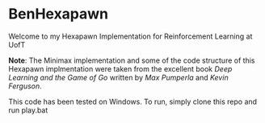 # BenHexapawn
Welcome to my Hexapawn Implementation for Reinforcement Learning at UofT

**Note**: The Minimax implementation and some of the code structure of this Hexapawn implmentation were taken from the excellent book *Deep Learning and the Game of Go* written by *Max Pumperla* and *Kevin Ferguson*.

This code has been tested on Windows. To run, simply clone this repo and run play.bat


